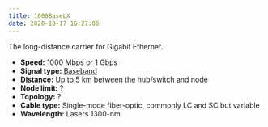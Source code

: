 ```yaml
---
title: 1000BaseLX	
date: 2020-10-17 16:27:06
---
```


The long-distance carrier for Gigabit Ethernet.

* **Speed:** 1000 Mbps or 1 Gbps
* **Signal type:** [Baseband](2020-10-17--16-01-02Z--baseband.md)
* **Distance:** Up to 5 km between the hub/switch and node
* **Node limit:** ?
* **Topology:** ?
* **Cable type:** Single-mode fiber-optic, commonly LC and SC but variable
* **Wavelength:** Lasers 1300-nm
